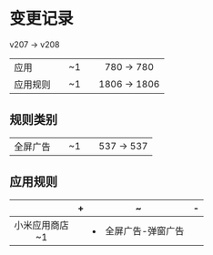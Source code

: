 # 变更记录

v207 -> v208

||||||
|-|:-:|:-:|:-:|:-:|
|应用||~1||780 -> 780|
|应用规则||~1||1806 -> 1806|

## 规则类别

||||||
|-|:-:|:-:|:-:|:-:|
|全屏广告||~1||537 -> 537|

## 应用规则

||+|~|-|
|:-:|-|-|-|
|小米应用商店<br>~1||<li>全屏广告-弹窗广告||
